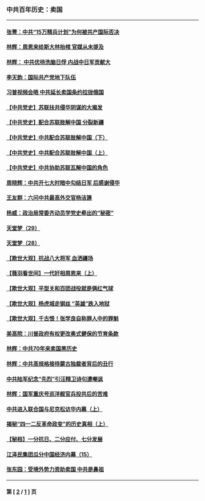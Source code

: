 ### 中共百年历史：卖国
---
#### [张菁：中共“15万精兵计划”为何被共产国际否决](../../pages/nf1176117/n13967677.md?08200430) 
#### [林辉：周恩来给斯大林抬棺 官媒从未提及](../../pages/nf1176117/n13961173.md?08200430) 
#### [林辉： 中共优待洗脑日俘 内战中日军贡献大](../../pages/nf1176117/n13624644.md?08200430) 
#### [李天韵：国际共产党地下队伍](../../pages/nf1176117/n13611808.md?08200430) 
#### [习普视频会晤 中共延长卖国条约拉拢俄国](../../pages/nf1176117/n13060971.md?08200430) 
#### [【中共党史】苏联扶共侵华阴谋的大揭发](../../pages/nf1176117/n13056050.md?08200430) 
#### [【中共党史】配合苏联肢解中国 分裂新疆](../../pages/nf1176117/n13040700.md?08200430) 
#### [【中共党史】中共配合苏联肢解中国（下）](../../pages/nf1176117/n13035660.md?08200430) 
#### [【中共党史】中共配合苏联肢解中国（上）](../../pages/nf1176117/n13030262.md?08200430) 
#### [【中共党史】中共协助苏联瓦解中国的角色](../../pages/nf1176117/n13018109.md?08200430) 
#### [周晓辉：中共开七大时暗中勾结日军 后感谢侵华](../../pages/nf1176117/n12921960.md?08200430) 
#### [王友群：六问中共最高外交官杨洁篪](../../pages/nf1176117/n12836495.md?08200430) 
#### [杨威：政治局常委齐动员学党史牵出的“秘密”](../../pages/nf1176117/n12764642.md?08200430) 
#### [天堂梦（29）](../../pages/nf1176117/n12408465.md?08200430) 
#### [天堂梦（28）](../../pages/nf1176117/n12408309.md?08200430) 
#### [【欺世大观】抗战八大将军 血洒疆场](../../pages/nf1176117/n12357044.md?08200430) 
#### [【薇羽看世间】一代奸相周恩来（上）](../../pages/nf1176117/n12401109.md?08200430) 
#### [【欺世大观】平型关和百团战役就是俩红气球](../../pages/nf1176117/n12359157.md?08200430) 
#### [【欺世大观】杨虎城走钢丝 “英雄”跌入地狱](../../pages/nf1176117/n12358840.md?08200430) 
#### [【欺世大观】千古恨！张学良自称罪人中的罪魁](../../pages/nf1176117/n12358629.md?08200430) 
#### [美高院：川普政府有权更改奥式健保的节育条款](../../pages/nf1176117/n12242171.md?08200430) 
#### [林辉：中共70年来卖国黑历史](../../pages/nf1176117/n11552181.md?08200430) 
#### [林辉：中共高规格接待蒙古独裁者背后的丑行](../../pages/nf1176117/n11225005.md?08200430) 
#### [中共陆军纪念“先烈”引汪精卫诗句遭嘲讽](../../pages/nf1176117/n11153345.md?08200430) 
#### [林辉：国军重庆号巡洋舰官兵投共后的苦难](../../pages/nf1176117/n10997801.md?08200430) 
#### [中共进入联合国与尼克松访华内幕（上）](../../pages/nf1176117/n10138788.md?08200430) 
#### [揭秘“四一二反革命政变”的历史真相（上）](../../pages/nf1176117/n9996650.md?08200430) 
#### [【秘档】一分抗日、二分应付、七分发展](../../pages/nf1176117/n9331484.md?08200430) 
#### [江泽民集团瓜分中国经济内幕（15）](../../pages/nf1176117/n9268584.md?08200430) 
#### [张东园：受境外势力资助卖国 中共是鼻祖](../../pages/nf1176117/n9272480.md?08200430) 

---
#### 第 [ [2](./2.md?08200430) / [1](./1.md?08200430) ] 页
